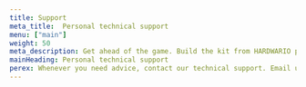 ```yaml
---
title: Support
meta_title:  Personal technical support
menu: ["main"]
weight: 50
meta_description: Get ahead of the game. Build the kit from HARDWARIO products and create your own IoT project. Use the handbook and our advice for your future digital masterpieces.
mainHeading: Personal technical support
perex: Whenever you need advice, contact our technical support. Email us at <a href = "mailto:ask@hardwario.com">ask@hardwario.com</a> or use the online chat here on the web.
---
```

